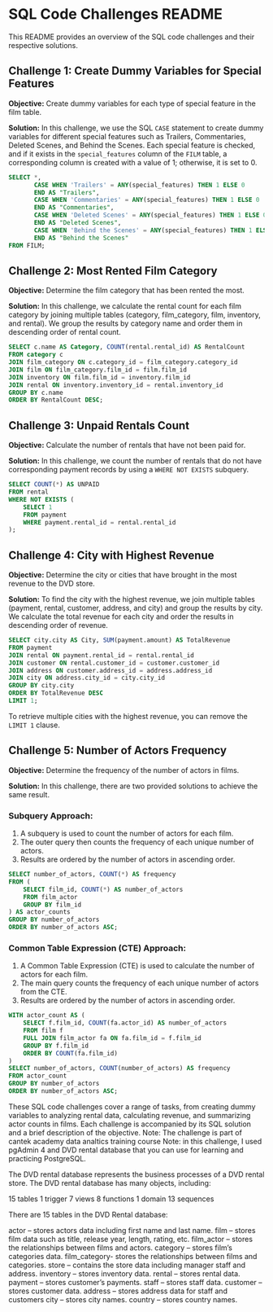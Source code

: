# SQL Code Challenges README

This README provides an overview of the SQL code challenges and their respective solutions.

## Challenge 1: Create Dummy Variables for Special Features

**Objective:** Create dummy variables for each type of special feature in the film table.

**Solution:**
In this challenge, we use the SQL `CASE` statement to create dummy variables for different special features such as Trailers, Commentaries, Deleted Scenes, and Behind the Scenes. Each special feature is checked, and if it exists in the `special_features` column of the `FILM` table, a corresponding column is created with a value of 1; otherwise, it is set to 0.

```sql
SELECT *,
       CASE WHEN 'Trailers' = ANY(special_features) THEN 1 ELSE 0 
	   END AS "Trailers",
       CASE WHEN 'Commentaries' = ANY(special_features) THEN 1 ELSE 0 
	   END AS "Commentaries",
       CASE WHEN 'Deleted Scenes' = ANY(special_features) THEN 1 ELSE 0 
	   END AS "Deleted Scenes",
       CASE WHEN 'Behind the Scenes' = ANY(special_features) THEN 1 ELSE 0 
	   END AS "Behind the Scenes"
FROM FILM;
```

## Challenge 2: Most Rented Film Category

**Objective:** Determine the film category that has been rented the most.

**Solution:**
In this challenge, we calculate the rental count for each film category by joining multiple tables (category, film_category, film, inventory, and rental). We group the results by category name and order them in descending order of rental count.

```sql
SELECT c.name AS Category, COUNT(rental.rental_id) AS RentalCount
FROM category c
JOIN film_category ON c.category_id = film_category.category_id
JOIN film ON film_category.film_id = film.film_id
JOIN inventory ON film.film_id = inventory.film_id
JOIN rental ON inventory.inventory_id = rental.inventory_id
GROUP BY c.name
ORDER BY RentalCount DESC;
```

## Challenge 3: Unpaid Rentals Count

**Objective:** Calculate the number of rentals that have not been paid for.

**Solution:**
In this challenge, we count the number of rentals that do not have corresponding payment records by using a `WHERE NOT EXISTS` subquery.

```sql
SELECT COUNT(*) AS UNPAID
FROM rental
WHERE NOT EXISTS (
    SELECT 1
    FROM payment
    WHERE payment.rental_id = rental.rental_id
);
```

## Challenge 4: City with Highest Revenue

**Objective:** Determine the city or cities that have brought in the most revenue to the DVD store.

**Solution:**
To find the city with the highest revenue, we join multiple tables (payment, rental, customer, address, and city) and group the results by city. We calculate the total revenue for each city and order the results in descending order of revenue.

```sql
SELECT city.city AS City, SUM(payment.amount) AS TotalRevenue
FROM payment
JOIN rental ON payment.rental_id = rental.rental_id
JOIN customer ON rental.customer_id = customer.customer_id
JOIN address ON customer.address_id = address.address_id
JOIN city ON address.city_id = city.city_id
GROUP BY city.city
ORDER BY TotalRevenue DESC
LIMIT 1;
```

To retrieve multiple cities with the highest revenue, you can remove the `LIMIT 1` clause.

## Challenge 5: Number of Actors Frequency

**Objective:** Determine the frequency of the number of actors in films.

**Solution:**
In this challenge, there are two provided solutions to achieve the same result.

### Subquery Approach:

1. A subquery is used to count the number of actors for each film.
2. The outer query then counts the frequency of each unique number of actors.
3. Results are ordered by the number of actors in ascending order.

```sql
SELECT number_of_actors, COUNT(*) AS frequency
FROM (
    SELECT film_id, COUNT(*) AS number_of_actors
    FROM film_actor
    GROUP BY film_id
) AS actor_counts
GROUP BY number_of_actors
ORDER BY number_of_actors ASC;
```

### Common Table Expression (CTE) Approach:

1. A Common Table Expression (CTE) is used to calculate the number of actors for each film.
2. The main query counts the frequency of each unique number of actors from the CTE.
3. Results are ordered by the number of actors in ascending order.

```sql
WITH actor_count AS (
    SELECT f.film_id, COUNT(fa.actor_id) AS number_of_actors
    FROM film f
    FULL JOIN film_actor fa ON fa.film_id = f.film_id
    GROUP BY f.film_id
    ORDER BY COUNT(fa.film_id)
)
SELECT number_of_actors, COUNT(number_of_actors) AS frequency
FROM actor_count
GROUP BY number_of_actors
ORDER BY number_of_actors ASC;
```

These SQL code challenges cover a range of tasks, from creating dummy variables to analyzing rental data, calculating revenue, and summarizing actor counts in films. Each challenge is accompanied by its SQL solution and a brief description of the objective.
Note: The challenge is part of cantek academy data analtics training course 
Note:  in this challenge, I used pgAdmin 4 and DVD rental database that you can use for learning and practicing PostgreSQL.

The DVD rental database represents the business processes of a DVD rental store. The DVD rental database has many objects, including:

15 tables
1 trigger
7 views
8 functions
1 domain
13 sequences


There are 15 tables in the DVD Rental database:

actor – stores actors data including first name and last name.
film – stores film data such as title, release year, length, rating, etc.
film_actor – stores the relationships between films and actors.
category – stores film’s categories data.
film_category- stores the relationships between films and categories.
store – contains the store data including manager staff and address.
inventory – stores inventory data.
rental – stores rental data.
payment – stores customer’s payments.
staff – stores staff data.
customer – stores customer data.
address – stores address data for staff and customers
city – stores city names.
country – stores country names.
